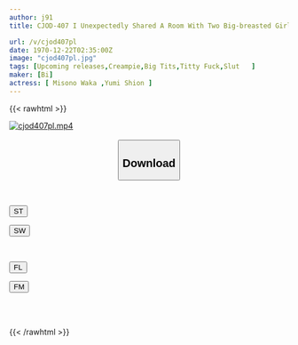 ```yaml
---
author: j91
title: CJOD-407 I Unexpectedly Shared A Room With Two Big-breasted Girls, And My Two Nieces, Who Were Now Adults, Made Me Cum Repeatedly In The Sweaty Cowgirl Position With Their Boobs Swaying Violently. Waka Misono, Yumion.

url: /v/cjod407pl
date: 1970-12-22T02:35:00Z
image: "cjod407pl.jpg"
tags: [Upcoming releases,Creampie,Big Tits,Titty Fuck,Slut	 ]
maker: [Bi]
actress: [ Misono Waka ,Yumi Shion ]
---
```



{{< rawhtml >}}

<div class="video" data-videoid="pending_link.html">
    <a href="javascript:;">
        <img src="/v/cjod407pl/cjod407pl.jpg" width="WIDTH" height="HEIGHT" alt="cjod407pl.mp4" loading="lazy">
    </a>
</div>

<script type="text/javascript" src="https://j91.asia/asset/on-demand-pend.js"></script>

<br>
  <link rel="stylesheet" href="https://j91.asia/asset/bs5.css">
  
  <center>
  <button class="btn btn-primary" type="button" data-bs-toggle="collapse" data-bs-target=".multi-collapse" aria-expanded="false" aria-controls="multiCollapseExample1 multiCollapseExample2"><h2>Download</h2></button></center>
</p>
<div class="row">
  <div class="col">
    <div class="collapse multi-collapse" id="multiCollapseExample1">
      <div class="card card-body">
	      	      <br>
<div class="buttons">  
<p><a href="https://j91.asia/pending_link.html" target="_blank"><button class="btn-hover color-3"><i class="fa fa-download"></i> ST</button></a></p>
<p><a href="https://j91.asia/pending_link.html" target="_blank"><button class="btn-hover color-2"><i class="fa fa-download"></i> SW</button></a></p></div>
    </div>
  </div>
</div>
  <div class="col">
    <div class="collapse multi-collapse" id="multiCollapseExample2">
      <div class="card card-body">
	      <br>
<div class="buttons">
<p><a href="https://j91.asia/pending_link.html" target="_blank"><button class="btn-hover color-9"><i class="fa fa-download"></i> FL</button></a></p>
<p><a href="https://j91.asia/pending_link.html" target="_blank"><button class="btn-hover color-8"><i class="fa fa-download"></i> FM</button></a></p></div>
<br><br>
      </div>
    </div>
  </div>
</div>

{{< /rawhtml >}}